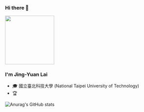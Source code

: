 ### Hi there 👋

<!--
**x94m06/x94m06** is a ✨ _special_ ✨ repository because its `README.md` (this file) appears on your GitHub profile.

Here are some ideas to get you started:

- 🔭 I’m currently working on ...
- 🌱 I’m currently learning ...
- 👯 I’m looking to collaborate on ...
- 🤔 I’m looking for help with ...
- 💬 Ask me about ...
- 📫 How to reach me: ...
- 😄 Pronouns: ...
- ⚡ Fun fact: ...
-->

<img height="160" align="center" src="https://github-profile-trophy.vercel.app/?username=x94m06&column=7&margin-w=5" />

### I'm Jing-Yuan Lai

- 🎓 國立臺北科技大學 (National Taipei University of Technology)
- 🏆


![Anurag's GitHub stats](https://github-readme-stats.vercel.app/api?username=x94m06&show_icons=true&theme=onedark)




